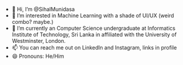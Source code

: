 - 👋 Hi, I’m @SihalMunidasa
- 👀 I’m interested in Machine Learning with a shade of UI/UX (weird combo? maybe.)
- 🌱 I’m currently an Computer Science undergraduate at Informatics Institute of Technology, Sri Lanka in affiliated with the University of Westminster, London.
- 📫 You can reach me out on LinkedIn and Instagram, links in profile
- 😄 Pronouns: He/Him

<!---
SihalMunidasa/SihalMunidasa is a ✨ special ✨ repository because its `README.md` (this file) appears on your GitHub profile.
You can click the Preview link to take a look at your changes.
--->
